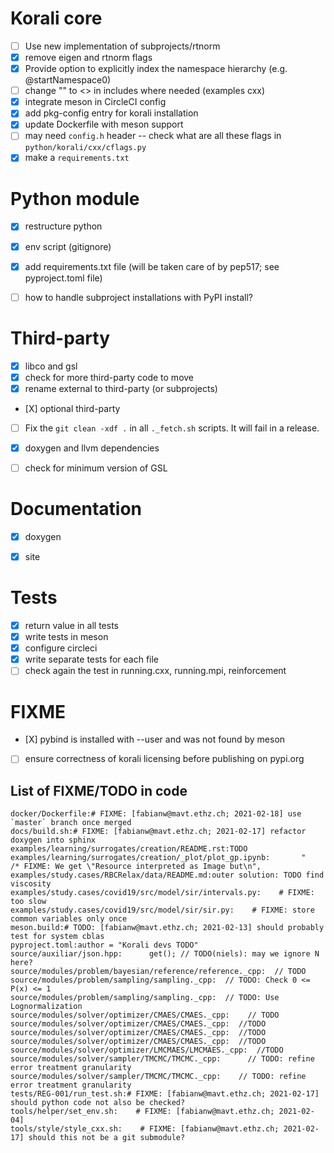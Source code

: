 # Korali core

* [ ] Use new implementation of subprojects/rtnorm
* [X] remove eigen and rtnorm flags
* [X] Provide option to explicitly index the namespace hierarchy (e.g. @startNamespace0)
* [ ] change "" to <> in includes where needed (examples cxx)
* [X] integrate meson in CircleCI config
* [X] add pkg-config entry for korali installation
* [X] update Dockerfile with meson support
* [ ] may need `config.h` header -- check what are all these flags in `python/korali/cxx/cflags.py`
* [X] make a `requirements.txt`

# Python module

* [X] restructure python
* [X] env script (gitignore)
* [X] add requirements.txt file (will be taken care of by pep517; see pyproject.toml file)
* [ ] how to handle subproject installations with PyPI install?


# Third-party

* [X] libco and gsl
* [X] check for more third-party code to move
* [X] rename external to third-party (or subprojects)
* [Χ] optional third-party
* [ ] Fix the `git clean -xdf .` in all `._fetch.sh` scripts. It will fail in a release.
* [X] doxygen and llvm dependencies
* [ ] check for minimum version of GSL


# Documentation

* [X] doxygen
* [X] site


# Tests

* [X] return value in all tests
* [X] write tests in meson
* [X] configure circleci
* [X] write separate tests for each file
* [ ] check again the test in running.cxx, running.mpi, reinforcement

# FIXME

* [Χ] pybind is installed with --user and was not found by meson
* [ ] ensure correctness of korali licensing before publishing on pypi.org

## List of FIXME/TODO in code

```
docker/Dockerfile:# FIXME: [fabianw@mavt.ethz.ch; 2021-02-18] use `master` branch once merged
docs/build.sh:# FIXME: [fabianw@mavt.ethz.ch; 2021-02-17] refactor doxygen into sphinx
examples/learning/surrogates/creation/README.rst:TODO
examples/learning/surrogates/creation/_plot/plot_gp.ipynb:       "            /* FIXME: We get \"Resource interpreted as Image but\n",
examples/study.cases/RBCRelax/data/README.md:outer solution: TODO find viscosity
examples/study.cases/covid19/src/model/sir/intervals.py:    # FIXME: too slow
examples/study.cases/covid19/src/model/sir/sir.py:    # FIXME: store common variables only once
meson.build:# TODO: [fabianw@mavt.ethz.ch; 2021-02-13] should probably test for system cblas
pyproject.toml:author = "Korali devs TODO"
source/auxiliar/json.hpp:      get(); // TODO(niels): may we ignore N here?
source/modules/problem/bayesian/reference/reference._cpp:  // TODO
source/modules/problem/sampling/sampling._cpp:  // TODO: Check 0 <= P(x) <= 1
source/modules/problem/sampling/sampling._cpp:  // TODO: Use Lognormalization
source/modules/solver/optimizer/CMAES/CMAES._cpp:    // TODO
source/modules/solver/optimizer/CMAES/CMAES._cpp:  //TODO
source/modules/solver/optimizer/CMAES/CMAES._cpp:  //TODO
source/modules/solver/optimizer/CMAES/CMAES._cpp:  //TODO
source/modules/solver/optimizer/LMCMAES/LMCMAES._cpp:  //TODO
source/modules/solver/sampler/TMCMC/TMCMC._cpp:      // TODO: refine error treatment granularity
source/modules/solver/sampler/TMCMC/TMCMC._cpp:    // TODO: refine error treatment granularity
tests/REG-001/run_test.sh:# FIXME: [fabianw@mavt.ethz.ch; 2021-02-17] should python code not also be checked?
tools/helper/set_env.sh:    # FIXME: [fabianw@mavt.ethz.ch; 2021-02-04] 
tools/style/style_cxx.sh:    # FIXME: [fabianw@mavt.ethz.ch; 2021-02-17] should this not be a git submodule?
```
